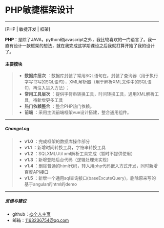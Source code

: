 # PHP敏捷框架设计

-------------------

[PHP | 敏捷开发 | 框架] 

**PHP**：是除了JAVA，python和javascript之外，我比较喜欢的一门语言了。我一直有设计一款框架的想法，就在我完成这学期课设之后我就打算开始了我的设计了。
####  主要模块
>- **数据库层次** ：数据库封装了常用SQL语句在，封装了查询器（用于执行字写书写的SQL语句），XML解析器（用于解析XML文件中的SQL语句，再注入进入方法）；
>- **常用工具层次** ：提供字符串转换工具，时间转换工具，通用XML解析工具，待新增更多工具
>- **热门依赖整合** ：整合PHP热门依赖。
>- **前端** ：采用主流前端框架vue设计搭建，整合通用组件。

-------------------

##### ChangeLog
>- **v1.0** ：完成框架的数据库操作部分
>- **v1.1** ：新增时间转换工具，字符串转换工具
>- **v1.2** ：SQLXMLUtil xml解析工具完成（暂时不提供使用）
>- **v1.3** ：新增登陆后台代码（逻辑处理未实现）
>- **v1.4** ：删除普通的html代码，转入用php代码嵌入方式开发，同时新增百度API接口
>- **v1.5** ：新增一个通用sql查询接口(baseExcuteQuery)，删除原来写的基于angular的html的demo
-------------------

##### 反馈与建议
- github：[@个人主页](https://github.com/1163236754)
- 邮箱：<1163236754@qq.com>
